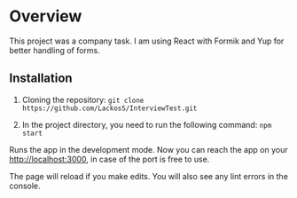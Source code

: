 # Overview

This project was a company task. I am using React with Formik and Yup for better handling of forms.

## Installation

1. Cloning the repository: `git clone https://github.com/LackosS/InterviewTest.git`

2. In the project directory, you need to run the following command: `npm start`

Runs the app in the development mode.
Now you can reach the app on your [http://localhost:3000](http://localhost:3000), in case of the port is free to use.

The page will reload if you make edits.
You will also see any lint errors in the console.